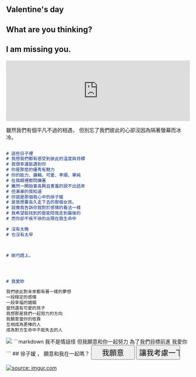 ## Valentine's day



## What are you thinking?

## I am missing you.

<iframe width="100%" height="166" scrolling="no" frameborder="no" allow="autoplay" src="https://w.soundcloud.com/player/?url=https%3A//api.soundcloud.com/tracks/574831149&color=%23ff5500&auto_play=true&hide_related=false&show_comments=true&show_user=true&show_reposts=false&show_teaser=true"></iframe>




雖然我們有個平凡不過的相遇，
但別忘了我們彼此的心卻沒因為隔著螢幕而冰冷。




```markdown

# 這些日子裡
# 我想我們都有感受到彼此的溫度與目標
# 我很幸運能遇到你
# 你是那麼的優秀有魅力
# 你的能力、邏輯、可愛、孝順、單純
# 在我眼裡都閃爍著
# 雖然一開始會高興且害羞的說不出話來
# 但漸漸的我知道
# 你就是那個我心中的徐子媛
# 是我想要長久走下去的那個女孩。
# 就像我告訴你我對於感情的看法一樣
# 我希望能找到的是能陪我走到最後的
# 而你卻不疾不徐的出現在我生命中

# 沒有太晚
# 也沒有太早



# 剛巧趕上。




# 我愛妳

我們彼此對未來都有著一樣的夢想
一段穩定的感情
一段幸福的婚姻
當然還有可愛的孩子
我想那是我們一起努力的方向
我願意當你的依靠
互相成為更棒的人
成為對方生命中不能失去的人

```
<img src ="https://i.imgur.com/Dd5M82L.jpg">
```markdown
我不是情話怪
但我願意和你一起努力
為了我們目標前進
我愛你
```
## 徐子媛 ， 願意和我在一起嗎？

<input type="button" value="我願意" style="width:120px;height:40px;font-size:20px;" onclick="location.href='https://i.imgur.com/l0tX8dQ.jpg'"> 
<input type="button" value="讓我考慮一下" style="width:120px;height:40px;font-size:20px;" onclick="location.href='https://imgur.com/a/cdOqO62'">

<a href="https://imgur.com/l0tX8dQ"><img src="https://i.imgur.com/l0tX8dQ.jpg" title="source: imgur.com" /></a>

